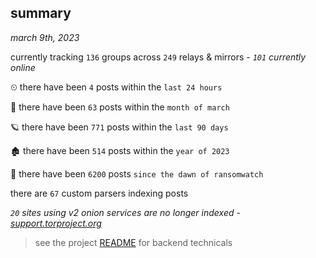 
## summary
_march 9th, 2023_

currently tracking `136` groups across `249` relays & mirrors - _`101` currently online_

⏲ there have been `4` posts within the `last 24 hours`

🦈 there have been `63` posts within the `month of march`

🪐 there have been `771` posts within the `last 90 days`

🏚 there have been `514` posts within the `year of 2023`

🦕 there have been `6200` posts `since the dawn of ransomwatch`

there are `67` custom parsers indexing posts

_`20` sites using v2 onion services are no longer indexed - [support.torproject.org](https://support.torproject.org/onionservices/v2-deprecation/)_

> see the project [README](https://github.com/joshhighet/ransomwatch#ransomwatch--) for backend technicals
